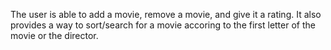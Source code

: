 The user is able to add a movie, remove a movie, and give it a rating. It also provides a way to sort/search for a movie accoring to the first letter of the movie or the director.
